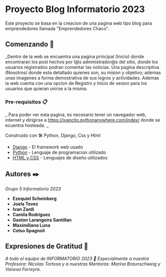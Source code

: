 # Proyecto Blog Informatorio 2023

Este proyecto se basa en la creacion de una pagina web tipo blog para emprendedores  llamada "Emprendedores Chaco".

## Comenzando 🚀

_Dentro de la web se encuentra una pagina principal (Inicio) donde encontraran los post hechos por l@s administrador@s del sitio, donde los usuarios registrados podran comentar las noticias. Una pagina descriptiva (Nosotros) donde esta detallado quienes son, su mision y objetivo; ademas unas imagenes a forma demostrativa de sus logros y actividades. Ademas la web cuenta con una opcion de Registro y Inicio de sesion para los usuarios que quieran unirse a la misma.

### Pre-requisitos 📋
_ Para poder ver esta pagina, es necesario tener un navegador web, internet y dirigirse a https://ivancito.pythonanywhere.com/index/ donde se ecuentra hosteada. _

Construido con 🛠️
Python, Django, Css y Html

* [Django](https://www.djangoproject.com) - El framework web usado
* [Python](https://www.python.org) - Lenguaje de programacion utilizado
* [HTML y CSS](https://developer.mozilla.org/es/docs/Web) - Lenguajes de diseño utilizados

## Autores ✒️

_Grupo 5 Informatorio 2023_

* **Ezequiel Scheinberg** 
* **Joela Tevez** 
* **Ivan Zardi** 
* **Camila Rodriguez** 
* **Gaston Larangeira Santillan** 
* **Maximiliano Luna** 
* **Celso Spagnoli** 

## Expresiones de Gratitud 🎁

*A todo el equipo de INFORMATORIO 2023 📢
*Especialmente a nuestra Profesora: Nicolas Tortosa y a nuestras Mentoras: Marina Braunschweig y Vanesa Ferreyra**.
